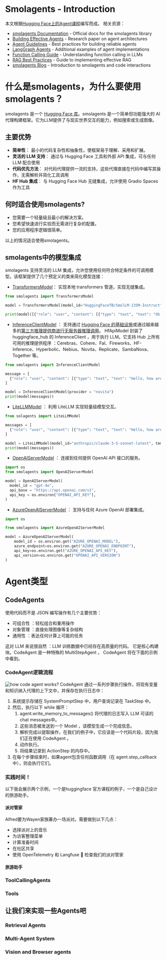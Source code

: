 # Smolagents - Introduction

本文根据[Hugging Face上的Agent课程](https://huggingface.co/learn/agents-course/unit2/smolagents/introduction)编写而成。
相关资源：
- [smolagents Documentation](https://huggingface.co/docs/smolagents) - Official docs for the smolagents library
- [Building Effective Agents](https://www.anthropic.com/engineering/building-effective-agents) - Research paper on agent architectures
- [Agent Guidelines](https://huggingface.co/docs/smolagents/tutorials/building_good_agents) - Best practices for building reliable agents
- [LangGraph Agents](https://langchain-ai.github.io/langgraph/) - Additional examples of agent implementations
- [Function Calling Guide](https://platform.openai.com/docs/guides/function-calling?api-mode=chat) - Understanding function calling in LLMs
- [RAG Best Practices](https://www.pinecone.io/learn/retrieval-augmented-generation/) - Guide to implementing effective RAG
- [smolagents Blog](https://huggingface.co/blog/smolagents) - Introduction to smolagents and code interactions
# 什么是smolagents，为什么要使用smolagents？
smolagents 是一个 [Hugging Face 库](https://github.com/huggingface/smolagents)。smolagents 是一个简单但功能强大的 AI 代理构建框架。它为LLM提供了与现实世界交互的能力，例如搜索或生成图像。
## 主要优势
+ **简单性**： 最小的代码复杂性和抽象性，使框架易于理解、采用和扩展。
+ **灵活的 LLM 支持**： 通过与 Hugging Face 工具和外部 API 集成，可与任何 LLM 配合使用
+ **代码优先方法**： 对代码代理提供一流的支持，这些代理直接在代码中编写其操作，无需解析并简化工具调用
+ **HF Hub 集成**： 与 Hugging Face Hub 无缝集成，允许使用 Gradio Spaces 作为工具
## 何时适合使用smolagents?
- 您需要一个轻量级且最小的解决方案。
- 您希望快速进行实验而无需进行复杂的配置。
- 您的应用程序逻辑很简单。

以上的情况适合使用smolagents。

## smolagents中的模型集成
smolagents 支持灵活的 LLM 集成，允许您使用任何符合特定条件的可调用模型。该框架提供了几个预定义的类来简化模型连接：
- [TransformersModel](https://huggingface.co/docs/smolagents/main/en/reference/models#smolagents.TransformersModel)： 实现本地 transformers 管道，实现无缝集成。
```python
from smolagents import TransformersModel

model = TransformersModel(model_id="HuggingFaceTB/SmolLM-135M-Instruct")

print(model([{"role": "user", "content": [{"type": "text", "text": "Ok!"}]}], stop_sequences=["great"]))
```
- [InferenceClientModel](https://huggingface.co/docs/smolagents/main/en/reference/models#smolagents.InferenceClientModel) ： 支持通过 [Hugging Face 的基础设施](https://huggingface.co/docs/huggingface_hub/main/en/guides/inference)或通过越来越多的[第三方推理提供商进行无服务器推理调用](https://huggingface.co/docs/huggingface_hub/main/en/guides/inference#supported-providers-and-tasks)。
HfApiModel 封装了 huggingface_hub 的 InferenceClient ，用于执行 LLM。它支持 Hub 上所有可用的推理提供程序 ：Cerebras、Cohere、Fal、Fireworks、HF-Inference、Hyperbolic、Nebius、Novita、Replicate、SambaNova、Together 等。
```python
from smolagents import InferenceClientModel

message = [
  {"role": "user", "content": [{"type": "text", "text": "Hello, how are you?"}]}
]

model = InferenceClientModel(provider = "novita")
print(model(messages))
```
- [LiteLLMModel](https://huggingface.co/docs/smolagents/main/en/reference/models#smolagents.LiteLLMModel) ： 利用 LiteLLM 实现轻量级模型交互。
```python
from solagents import LiteLLMModel

messages = [
  {"role": "user", "content": [{"type": "text", "text": "Hello, how are you?"}]}
]

model = LiteLLMModel(model_id="anthropic/claude-3-5-sonnet-latest", temperature=0.2, max_tokens=10)
print(model(messages))
```
- [OpenAIServerModel](https://huggingface.co/docs/smolagents/main/en/reference/models#smolagents.OpenAIServerModel) ： 连接到任何提供 OpenAI API 接口的服务。
```python
import os
from smolagents import OpenAIServerModel

model = OpenAIServerModel(
  model_id = "gpt-4o",
  api_base = "https://api.openai.com/v1",
  api_key = os.environ["OPENAI_API_KEY"],
)
```
- [AzureOpenAIServerModel](https://huggingface.co/docs/smolagents/main/en/reference/models#smolagents.AzureOpenAIServerModel) ： 支持与任何 Azure OpenAI 部署集成。
```python
import os

from smolagents import AzureOpenAIServerModel

model = AzureOpenAIServerModel(
    model_id = os.environ.get("AZURE_OPENAI_MODEL"),
    azure_endpoint=os.environ.get("AZURE_OPENAI_ENDPOINT"),
    api_key=os.environ.get("AZURE_OPENAI_API_KEY"),
    api_version=os.environ.get("OPENAI_API_VERSION")    
)
```
# Agent类型 
## CodeAgents
使用代码而不是 JSON 编写操作有几个主要优势：
- 可组合性 ：轻松组合和重用操作
- 对象管理 ：直接处理图像等复杂结构
- 通用性 ：表达任何计算上可能的任务

这对 LLM 来说很自然 ：LLM 训练数据中已经存在高质量的代码。
它是核心构建块。CodeAgent 是一种特殊的 MultiStepAgent ， CodeAgent 将在下面的示例中看到。

### CodeAgent逻辑流程
![how code agent works?](images/codeagent_run.png)
CodeAgent 通过一系列步骤执行操作，将现有变量和知识纳入代理的上下文中，并保存在执行日志中：
1. 系统提示存储在 SystemPromptStep 中，用户查询记录在 TaskStep 中。
2. 然后，执行以下 while 循环：
   1. agent.write_memory_to_messages() 将代理的日志写入 LLM 可读的chat messages中。
   2. 这些消息被发送到一个 Model ，该模型生成一个完成信息。
   3. 解析完成以提取操作，在我们的例子中，它应该是一个代码片段，因为我们正在使用 CodeAgent 。
   4. 动作执行。
   5. 将结果记录到 ActionStep 的内存中。
3. 在每个步骤结束时，如果agent包含任何函数调用（在 agent.step_callback 中），则会执行它们。   
### 实践时间！
以下我会展示两个示例，一个是huggingface 官方课程的例子，一个是自己设计的旅游助手。
#### 派对管家
Alfred要为Wayen家族筹办一场派对。需要做到以下几点：

- 选择派对上的音乐
- 为访客整理菜单
- 计算准备时间
- 在社区共享
- 使用 OpenTelemetry 和 Langfuse 📡 检查我们的派对管家

#### 旅游助手
### ToolCallingAgents

### Tools

## 让我们来实现一些Agents吧
### Retrieval Agents
### Multi-Agent System
### Vision and Browser agents
